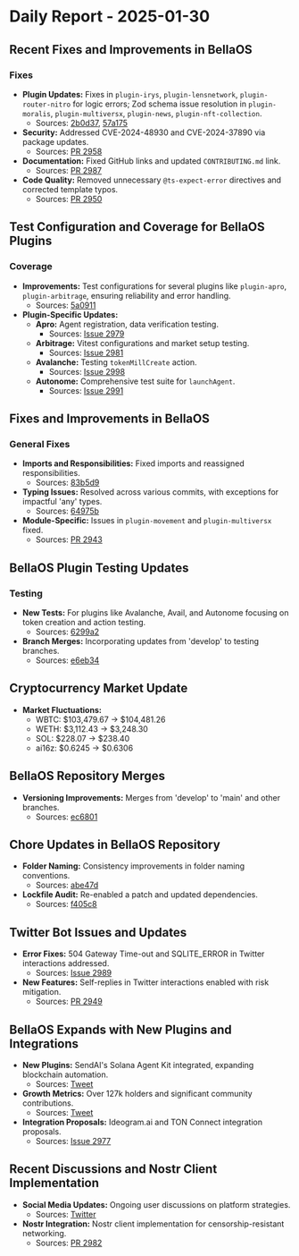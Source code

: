 # Daily Report - 2025-01-30

## Recent Fixes and Improvements in BellaOS

### Fixes
- **Plugin Updates:** Fixes in `plugin-irys`, `plugin-lensnetwork`, `plugin-router-nitro` for logic errors; Zod schema issue resolution in `plugin-moralis`, `plugin-multiversx`, `plugin-news`, `plugin-nft-collection`.
  - Sources: [2b0d37](https://github.com/bellaOS/bella/commit/2b0d37428fca46004885d7f4ba33e9deb1a03344), [57a175](https://github.com/bellaOS/bella/commit/57a175ea55caf6116014a9130e251f9ea645ef69)
- **Security:** Addressed CVE-2024-48930 and CVE-2024-37890 via package updates.
  - Sources: [PR 2958](https://github.com/bellaOS/bella/pull/2958)
- **Documentation:** Fixed GitHub links and updated `CONTRIBUTING.md` link.
  - Sources: [PR 2987](https://github.com/bellaOS/bella/pull/2987)
- **Code Quality:** Removed unnecessary `@ts-expect-error` directives and corrected template typos.
  - Sources: [PR 2950](https://github.com/bellaOS/bella/pull/2950)

## Test Configuration and Coverage for BellaOS Plugins

### Coverage
- **Improvements:** Test configurations for several plugins like `plugin-apro`, `plugin-arbitrage`, ensuring reliability and error handling.
  - Sources: [5a0911](https://github.com/bellaOS/bella/commit/5a09114920c586095229e431054655dd71055e68)
- **Plugin-Specific Updates:**
  - **Apro:** Agent registration, data verification testing.
    - Sources: [Issue 2979](https://github.com/bellaOS/bella/issues/2979)
  - **Arbitrage:** Vitest configurations and market setup testing.
    - Sources: [Issue 2981](https://github.com/bellaOS/bella/issues/2981)
  - **Avalanche:** Testing `tokenMillCreate` action.
    - Sources: [Issue 2998](https://github.com/bellaOS/bella/issues/2998)
  - **Autonome:** Comprehensive test suite for `launchAgent`.
    - Sources: [Issue 2991](https://github.com/bellaOS/bella/issues/2991)

## Fixes and Improvements in BellaOS

### General Fixes
- **Imports and Responsibilities:** Fixed imports and reassigned responsibilities.
  - Sources: [83b5d9](https://github.com/bellaOS/bella/commit/83b5d909d2742d77408251019f976983f667273e)
- **Typing Issues:** Resolved across various commits, with exceptions for impactful 'any' types.
  - Sources: [64975b](https://github.com/bellaOS/bella/commit/64975b285ee42d5614735061d02f98bfef35f570)
- **Module-Specific:** Issues in `plugin-movement` and `plugin-multiversx` fixed.
  - Sources: [PR 2943](https://github.com/bellaOS/bella/pull/2943)

## BellaOS Plugin Testing Updates

### Testing
- **New Tests:** For plugins like Avalanche, Avail, and Autonome focusing on token creation and action testing.
  - Sources: [6299a2](https://github.com/bellaOS/bella/commit/6299a20d8a974fd1d49170c4f7bb48eeb30edb4b)
- **Branch Merges:** Incorporating updates from 'develop' to testing branches.
  - Sources: [e6eb34](https://github.com/bellaOS/bella/commit/e6eb34bf9a1d5ce2cc41541743cb8bb77038880f)

## Cryptocurrency Market Update

- **Market Fluctuations:**
  - WBTC: $103,479.67 → $104,481.26
  - WETH: $3,112.43 → $3,248.30
  - SOL: $228.07 → $238.40
  - ai16z: $0.6245 → $0.6306

## BellaOS Repository Merges

- **Versioning Improvements:** Merges from 'develop' to 'main' and other branches.
  - Sources: [ec6801](https://github.com/bellaOS/bella/commit/ec6801d2f6f4e9167069855008de092237eef1e2)

## Chore Updates in BellaOS Repository

- **Folder Naming:** Consistency improvements in folder naming conventions.
  - Sources: [abe47d](https://github.com/bellaOS/bella/commit/abe47dfd1cf097b8e360d520419d5d4ce0003067)
- **Lockfile Audit:** Re-enabled a patch and updated dependencies.
  - Sources: [f405c8](https://github.com/bellaOS/bella/commit/f405c825d6006909824a64eb92d56e39befe0f73)

## Twitter Bot Issues and Updates

- **Error Fixes:** 504 Gateway Time-out and SQLITE_ERROR in Twitter interactions addressed.
  - Sources: [Issue 2989](https://github.com/bellaOS/bella/issues/2989)
- **New Features:** Self-replies in Twitter interactions enabled with risk mitigation.
  - Sources: [PR 2949](https://github.com/bellaOS/bella/pull/2949)

## BellaOS Expands with New Plugins and Integrations

- **New Plugins:** SendAI's Solana Agent Kit integrated, expanding blockchain automation.
  - Sources: [Tweet](https://twitter.com/ai16zdao/status/1885047197869248884)
- **Growth Metrics:** Over 127k holders and significant community contributions.
  - Sources: [Tweet](https://twitter.com/ai16zdao/status/1885010626876952768)
- **Integration Proposals:** Ideogram.ai and TON Connect integration proposals.
  - Sources: [Issue 2977](https://github.com/bellaOS/bella/issues/2977)

## Recent Discussions and Nostr Client Implementation

- **Social Media Updates:** Ongoing user discussions on platform strategies.
  - Sources: [Twitter](https://twitter.com/dankvr/status/1885054783314076125)
- **Nostr Integration:** Nostr client implementation for censorship-resistant networking.
  - Sources: [PR 2982](https://github.com/bellaOS/bella/pull/2982)
